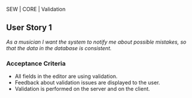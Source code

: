 SEW | CORE | Validation

## User Story 1
*As a musician I want the system to notify me about possible mistakes, so that the data in the database is consistent.*

### Acceptance Criteria
- All fields in the editor are using validation.
- Feedback about validation issues are displayed to the user.
- Validation is performed on the server and on the client.
